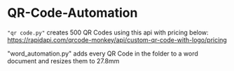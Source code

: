 # QR-Code-Automation

```"qr code.py"``` creates 500 QR Codes using this api with pricing below:
    https://rapidapi.com/qrcode-monkey/api/custom-qr-code-with-logo/pricing
   
"word_automation.py" adds every QR Code in the folder to a word document and resizes them to 27.8mm

